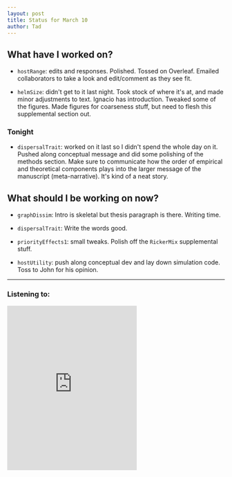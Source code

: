 ```yaml
---
layout: post 
title: Status for March 10 
author: Tad
---
```

 
## What have I worked on?
 
* `hostRange`: edits and responses. Polished. Tossed on Overleaf. Emailed collaborators to take a look and edit/comment as they see fit. 
  
* `helmSize`: didn't get to it last night. Took stock of where it's at, and made minor adjustments to text. Ignacio has introduction. Tweaked some of the figures. Made figures for coarseness stuff, but need to flesh this supplemental section out. 





### Tonight 

* `dispersalTrait`: worked on it last so I didn't spend the whole day on it. Pushed along conceptual message and did some polishing of the methods section. Make sure to communicate how the order of empirical and theoretical components plays into the larger message of the manuscript (meta-narrative). It's kind of a neat story. 






## What should I be working on now? 

* `graphDissim`: Intro is skeletal but thesis paragraph is there. Writing time.

* `dispersalTrait`: Write the words good.

* `priorityEffects1`: small tweaks. Polish off the `RickerMix` supplemental stuff.

* `hostUtility`: push along conceptual dev and lay down simulation code. Toss to John for his opinion. 
 
 
 
--- 
 
### Listening to: 

<iframe src="https://embed.spotify.com/?uri=spotify%3Atrack%3A6E5nupnnwz0PdA0fTGYp57" width="300" height="380" frameborder="0" allowtransparency="true"></iframe>

<i class='fa fa-code' style='color:pink'></i> 
